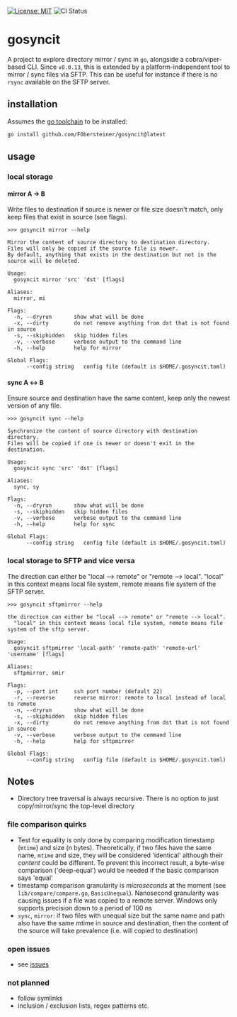 [![License: MIT](https://img.shields.io/badge/License-MIT-yellow.svg)](https://opensource.org/licenses/MIT)
![CI Status](https://github.com/FObersteiner/gosyncit/tree/master/.github/workflows/go.yml/badge.svg)

# gosyncit

A project to explore directory mirror / sync in `go`, alongside a cobra/viper-based CLI. Since `v0.0.13`, this is extended by a platform-independent tool to mirror / sync files via SFTP. This can be useful for instance if there is no `rsync` available on the SFTP server.

## installation

Assumes the [go toolchain](https://go.dev) to be installed:

```sh
go install github.com/FObersteiner/gosyncit@latest
```

## usage

### local storage

#### mirror A &#8594; B

Write files to destination if source is newer or file size doesn't match, only keep files that exist in source (see flags).
<!--[[[cog
   import subprocess
   import cog
   text = subprocess.check_output("gosyncit mirror --help", shell=True)
   cog.out("""```text
   >>> gosyncit mirror --help

   """, dedent=True)
   cog.out(text.decode('utf-8'))
   cog.out("```")
]]]-->
```text
>>> gosyncit mirror --help

Mirror the content of source directory to destination directory.
Files will only be copied if the source file is newer.
By default, anything that exists in the destination but not in the source will be deleted.

Usage:
  gosyncit mirror 'src' 'dst' [flags]

Aliases:
  mirror, mi

Flags:
  -n, --dryrun       show what will be done
  -x, --dirty        do not remove anything from dst that is not found in source
  -s, --skiphidden   skip hidden files
  -v, --verbose      verbose output to the command line
  -h, --help         help for mirror

Global Flags:
      --config string   config file (default is $HOME/.gosyncit.toml)
```
<!--[[[end]]]-->

#### sync A &#8596; B

Ensure source and destination have the same content, keep only the newest version of any file.

<!--[[[cog
   import subprocess
   import cog
   text = subprocess.check_output("gosyncit sync --help", shell=True)
   cog.out("""```text
   >>> gosyncit sync --help

   """, dedent=True)
   cog.out(text.decode('utf-8'))
   cog.out("```")
]]]-->
```text
>>> gosyncit sync --help

Synchronize the content of source directory with destination directory.
Files will be copied if one is newer or doesn't exit in the destination.

Usage:
  gosyncit sync 'src' 'dst' [flags]

Aliases:
  sync, sy

Flags:
  -n, --dryrun       show what will be done
  -s, --skiphidden   skip hidden files
  -v, --verbose      verbose output to the command line
  -h, --help         help for sync

Global Flags:
      --config string   config file (default is $HOME/.gosyncit.toml)
```
<!--[[[end]]]-->

### local storage to SFTP and vice versa

The direction can either be "local --> remote" or "remote --> local". "local" in this context means local file system, remote means file system of the SFTP server.

<!--[[[cog
   import subprocess
   import cog
   text = subprocess.check_output("gosyncit sftpmirror --help", shell=True)
   cog.out("""```text
   >>> gosyncit sftpmirror --help

   """, dedent=True)
   cog.out(text.decode('utf-8'))
   cog.out("```")
]]]-->
```text
>>> gosyncit sftpmirror --help

the direction can either be "local --> remote" or "remote --> local".
  "local" in this context means local file system, remote means file system of the sftp server.

Usage:
  gosyncit sftpmirror 'local-path' 'remote-path' 'remote-url' 'username' [flags]

Aliases:
  sftpmirror, smir

Flags:
  -p, --port int     ssh port number (default 22)
  -r, --reverse      reverse mirror: remote to local instead of local to remote
  -n, --dryrun       show what will be done
  -s, --skiphidden   skip hidden files
  -x, --dirty        do not remove anything from dst that is not found in source
  -v, --verbose      verbose output to the command line
  -h, --help         help for sftpmirror

Global Flags:
      --config string   config file (default is $HOME/.gosyncit.toml)
```
<!--[[[end]]]-->

## Notes

- Directory tree traversal is always recursive. There is no option to just copy/mirror/sync the top-level directory

### file comparison quirks

- Test for equality is only done by comparing modification timestamp (`mtime`) and size (n bytes). Theoretically, if two files have the same name, `mtime` and size, they will be considered 'identical' although their _content_ could be different. To prevent this incorrect result, a byte-wise comparison ('deep-equal') would be needed if the basic comparison says 'equal'
- timestamp comparison granularity is _microseconds_ at the moment (see `lib/compare/compare.go`, `BasicUnequal`). Nanosecond granularity was causing issues if a file was copied to a remote server. Windows only supports precision down to a period of 100 ns
- `sync`, `mirror`: if two files with unequal size but the same name and path also have the same mtime in source and destination, then the content of the source will take prevalence (i.e. will copied to destination)

### open issues

- see [issues](https://github.com/FObersteiner/gosyncit/issues)

### not planned

- follow symlinks
- inclusion / exclusion lists, regex patterns etc.
